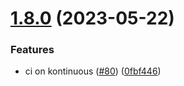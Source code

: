# [1.8.0](https://github.com/SocialGouv/ozensemble-site/compare/v1.7.1...v1.8.0) (2023-05-22)


### Features

* ci on kontinuous ([#80](https://github.com/SocialGouv/ozensemble-site/issues/80)) ([0fbf446](https://github.com/SocialGouv/ozensemble-site/commit/0fbf446896de12ad3194788930d7afcf353e9672))
